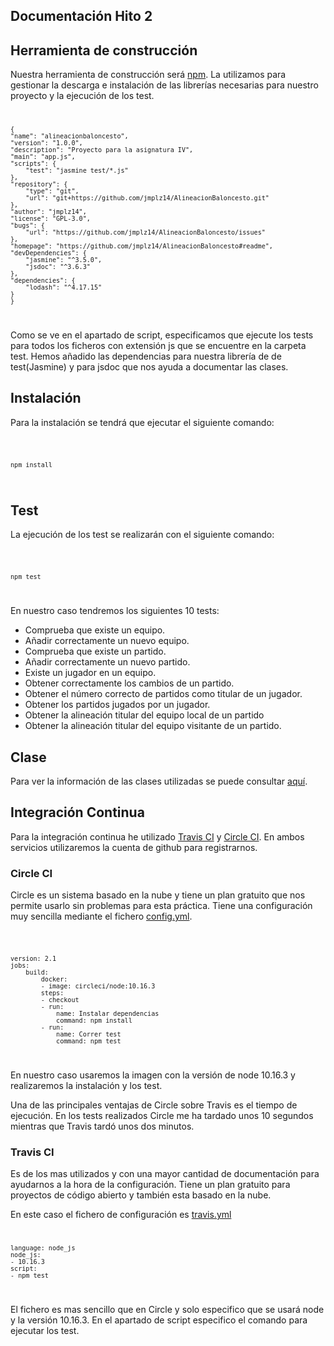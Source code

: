 ## Documentación Hito 2
## Herramienta de construcción
Nuestra herramienta de construcción será [npm](https://www.npmjs.com/). La utilizamos para gestionar la descarga e instalación de las librerías necesarias para nuestro proyecto y la ejecución de los test.
<code>

    {
    "name": "alineacionbaloncesto",
    "version": "1.0.0",
    "description": "Proyecto para la asignatura IV",
    "main": "app.js",
    "scripts": {
        "test": "jasmine test/*.js"
    },
    "repository": {
        "type": "git",
        "url": "git+https://github.com/jmplz14/AlineacionBaloncesto.git"
    },
    "author": "jmplz14",
    "license": "GPL-3.0",
    "bugs": {
        "url": "https://github.com/jmplz14/AlineacionBaloncesto/issues"
    },
    "homepage": "https://github.com/jmplz14/AlineacionBaloncesto#readme",
    "devDependencies": {
        "jasmine": "^3.5.0",
        "jsdoc": "^3.6.3"
    },
    "dependencies": {
        "lodash": "^4.17.15"
    }
    }

</code>

Como se ve en el apartado de script, especificamos que ejecute los tests para todos los ficheros con extensión js que se encuentre en la carpeta test. Hemos añadido las dependencias para nuestra librería de de test(Jasmine) y para jsdoc que nos ayuda a documentar las clases.

## Instalación
Para la instalación se tendrá que ejecutar el siguiente comando:

<code>

    npm install
</code>

## Test
La ejecución de los test se realizarán con el siguiente comando:

<code>

    npm test
</code>

En nuestro caso tendremos los siguientes 10 tests:
- Comprueba que existe un equipo.
- Añadir correctamente un nuevo equipo.
- Comprueba que existe un partido.
- Añadir correctamente un nuevo partido.
- Existe un jugador en un equipo.
- Obtener correctamente los cambios de un partido.
- Obtener el número correcto de partidos como titular de un jugador.
- Obtener los partidos jugados por un jugador.
- Obtener la alineación titular del equipo local de un partido
- Obtener la alineación titular del equipo visitante de un partido.
 
## Clase
Para ver la información de las clases utilizadas se puede consultar [aquí](https://github.com/jmplz14/AlineacionBaloncesto/docs/index.html).

## Integración Continua
Para la integración continua he utilizado [Travis CI](https://travis-ci.com/) y [Circle CI](https://circleci.com/). En ambos servicios utilizaremos la cuenta de github para registrarnos.

### Circle CI
Circle es un sistema basado en la nube y tiene un plan gratuito que nos permite usarlo sin problemas para esta práctica. Tiene una configuración muy sencilla mediante el fichero [config.yml](https://github.com/jmplz14/AlineacionBaloncesto/blob/master/.circleci/config.yml).

<code>
    
    version: 2.1
    jobs:
        build:
            docker:
            - image: circleci/node:10.16.3
            steps:
            - checkout
            - run:
                name: Instalar dependencias
                command: npm install 
            - run:
                name: Correr test
                command: npm test
</code>

En nuestro caso usaremos la imagen con la versión de node 10.16.3 y realizaremos la instalación y los test. 

Una de las principales ventajas de Circle sobre Travis es el tiempo de ejecución. En los tests realizados Circle me ha tardado unos 10 segundos mientras que Travis tardó unos dos minutos.

### Travis CI
Es de los mas utilizados y con una mayor cantidad de documentación para ayudarnos a la hora de la configuración. Tiene un plan gratuito para proyectos de código abierto y también esta basado en la nube. 

En este caso el fichero de configuración es [travis.yml](https://github.com/jmplz14/AlineacionBaloncesto/blob/master/.travis.yml)
<code>

    language: node_js
    node_js:
    - 10.16.3
    script:
    - npm test
</code>

El fichero es mas sencillo que en Circle y solo especifico que se usará node y la versión 10.16.3. En el apartado de script especifico el comando para ejecutar los test.

